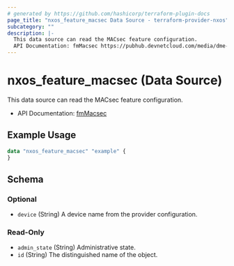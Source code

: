 ```yaml
---
# generated by https://github.com/hashicorp/terraform-plugin-docs
page_title: "nxos_feature_macsec Data Source - terraform-provider-nxos"
subcategory: ""
description: |-
  This data source can read the MACsec feature configuration.
  API Documentation: fmMacsec https://pubhub.devnetcloud.com/media/dme-docs-10-2-2/docs/Feature%20Management/fm:Macsec/
---
```


# nxos_feature_macsec (Data Source)

This data source can read the MACsec feature configuration.

- API Documentation: [fmMacsec](https://pubhub.devnetcloud.com/media/dme-docs-10-2-2/docs/Feature%20Management/fm:Macsec/)

## Example Usage

```terraform
data "nxos_feature_macsec" "example" {
}
```

<!-- schema generated by tfplugindocs -->
## Schema

### Optional

- `device` (String) A device name from the provider configuration.

### Read-Only

- `admin_state` (String) Administrative state.
- `id` (String) The distinguished name of the object.


